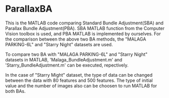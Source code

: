 # ParallaxBA

This is the MATLAB code comparing Standard Bundle Adjustment(SBA) and Parallax Bundle Adjustment(PBA). 
SBA MATLAB function from the Computer Vision toolbox is used, and PBA MATLAB is implemented by ourselves.
For the comparison between the above two BA methods, the "MALAGA PARKING-6L" and "Starry Night" datasets are used.

To compare two BA with "MALAGA PARKING-6L" and "Starry Night" datasets in MATLAB, 'Malaga_BundleAdjustment.m' and 'Starry_BundleAdjustment.m' can be executed, repectively. 

In the case of "Starry Might" dataset, the type of data can be changed between the data with 80 features and 500 features. 
The type of initial value and the number of images also can be choosen to run MATLAB for both BAs.   
